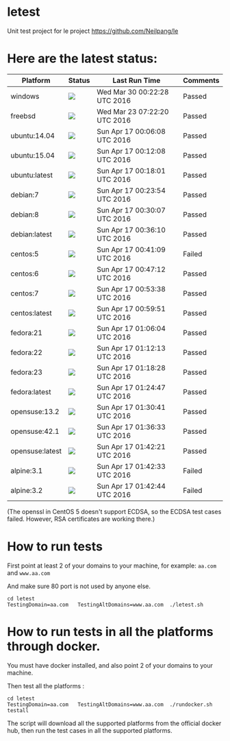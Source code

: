 # letest
Unit test project for le project https://github.com/Neilpang/le



# Here are the latest status:

| Platform | Status| Last Run Time| Comments|
-----------|-------|--------------|---------|
|windows|![](https://cdn.rawgit.com/Neilpang/letest/master/status/windows.svg?1459297348)|Wed Mar 30 00:22:28 UTC 2016| Passed |
|freebsd|![](https://cdn.rawgit.com/Neilpang/letest/master/status/freebsd.svg?1458717740)|Wed Mar 23 07:22:20 UTC 2016| Passed |
|ubuntu:14.04|![](https://cdn.rawgit.com/Neilpang/letest/master/status/ubuntu-14.04.svg?1460851568)|Sun Apr 17 00:06:08 UTC 2016| Passed |
|ubuntu:15.04|![](https://cdn.rawgit.com/Neilpang/letest/master/status/ubuntu-15.04.svg?1460851928)|Sun Apr 17 00:12:08 UTC 2016| Passed |
|ubuntu:latest|![](https://cdn.rawgit.com/Neilpang/letest/master/status/ubuntu-latest.svg?1460852281)|Sun Apr 17 00:18:01 UTC 2016| Passed |
|debian:7|![](https://cdn.rawgit.com/Neilpang/letest/master/status/debian-7.svg?1460852634)|Sun Apr 17 00:23:54 UTC 2016| Passed |
|debian:8|![](https://cdn.rawgit.com/Neilpang/letest/master/status/debian-8.svg?1460853007)|Sun Apr 17 00:30:07 UTC 2016| Passed |
|debian:latest|![](https://cdn.rawgit.com/Neilpang/letest/master/status/debian-latest.svg?1460853370)|Sun Apr 17 00:36:10 UTC 2016| Passed |
|centos:5|![](https://cdn.rawgit.com/Neilpang/letest/master/status/centos-5.svg?1460853669)|Sun Apr 17 00:41:09 UTC 2016| Failed |
|centos:6|![](https://cdn.rawgit.com/Neilpang/letest/master/status/centos-6.svg?1460854032)|Sun Apr 17 00:47:12 UTC 2016| Passed |
|centos:7|![](https://cdn.rawgit.com/Neilpang/letest/master/status/centos-7.svg?1460854418)|Sun Apr 17 00:53:38 UTC 2016| Passed |
|centos:latest|![](https://cdn.rawgit.com/Neilpang/letest/master/status/centos-latest.svg?1460854791)|Sun Apr 17 00:59:51 UTC 2016| Passed |
|fedora:21|![](https://cdn.rawgit.com/Neilpang/letest/master/status/fedora-21.svg?1460855164)|Sun Apr 17 01:06:04 UTC 2016| Passed |
|fedora:22|![](https://cdn.rawgit.com/Neilpang/letest/master/status/fedora-22.svg?1460855533)|Sun Apr 17 01:12:13 UTC 2016| Passed |
|fedora:23|![](https://cdn.rawgit.com/Neilpang/letest/master/status/fedora-23.svg?1460855908)|Sun Apr 17 01:18:28 UTC 2016| Passed |
|fedora:latest|![](https://cdn.rawgit.com/Neilpang/letest/master/status/fedora-latest.svg?1460856287)|Sun Apr 17 01:24:47 UTC 2016| Passed |
|opensuse:13.2|![](https://cdn.rawgit.com/Neilpang/letest/master/status/opensuse-13.2.svg?1460856641)|Sun Apr 17 01:30:41 UTC 2016| Passed |
|opensuse:42.1|![](https://cdn.rawgit.com/Neilpang/letest/master/status/opensuse-42.1.svg?1460856993)|Sun Apr 17 01:36:33 UTC 2016| Passed |
|opensuse:latest|![](https://cdn.rawgit.com/Neilpang/letest/master/status/opensuse-latest.svg?1460857341)|Sun Apr 17 01:42:21 UTC 2016| Passed |
|alpine:3.1|![](https://cdn.rawgit.com/Neilpang/letest/master/status/alpine-3.1.svg?1460857353)|Sun Apr 17 01:42:33 UTC 2016| Failed |
|alpine:3.2|![](https://cdn.rawgit.com/Neilpang/letest/master/status/alpine-3.2.svg?1460857364)|Sun Apr 17 01:42:44 UTC 2016| Failed |
(The openssl in CentOS 5 doesn't support ECDSA, so the ECDSA test cases failed. However, RSA certificates are working there.)

# How to run tests

First point at least 2 of your domains to your machine, 
for example: `aa.com` and `www.aa.com`

And make sure 80 port is not used by anyone else.

```
cd letest
TestingDomain=aa.com   TestingAltDomains=www.aa.com  ./letest.sh
```

# How to run tests in all the platforms through docker.

You must have docker installed, and also point 2 of your domains to your machine.

Then test all the platforms :

```
cd letest
TestingDomain=aa.com   TestingAltDomains=www.aa.com  ./rundocker.sh  testall
```

The script will download all the supported platforms from the official docker hub, then run the test cases in all the supported platforms.






